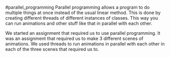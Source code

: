 #parallel_programming
Parallel programming allows a program to do multiple things at once instead of the usual linear method. This is done by creating different threads of different instances of classes. This way you can run animations and other stuff like that in parallel with each other. 

We started an assignment that required us to use parallel programming. It was an assignment that required us to make 3 different scenes of animations. We used threads to run animations in parallel with each other in each of the three scenes that required us to. 
